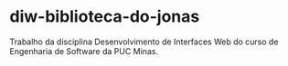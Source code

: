 # diw-biblioteca-do-jonas
Trabalho da disciplina Desenvolvimento de Interfaces Web do curso de Engenharia de Software da PUC Minas.
